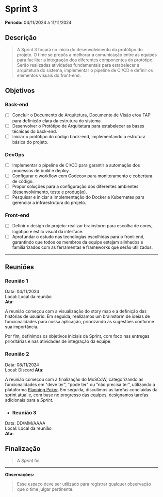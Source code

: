 # Sprint 3
**Período:** 04/11/2024 a 11/11/2024

## Descrição
> A Sprint 3 focará no início do desenvolvimento do protótipo do projeto. O time se propôs a melhorar a comunicação entre as equipes para facilitar a integração dos diferentes componentes do protótipo. Serão realizadas atividades fundamentais para estabelecer a arquitetura do sistema, implementar o pipeline de CI/CD e definir os elementos visuais do front-end.

## Objetivos

### Back-end
- [ ] Concluir o Documento de Arquitetura, Documento de Visão e/ou TAP para definição clara da estrutura do sistema.
- [ ] Desenvolver o Protótipo de Arquitetura para estabelecer as bases técnicas do back-end.
- [ ] Iniciar o protótipo do código back-end, implementando a estrutura básica do projeto.

### DevOps
- [ ] Implementar o pipeline de CI/CD para garantir a automação dos processos de build e deploy.
- [ ] Configurar o workflow com Codecov para monitoramento e cobertura de código.
- [ ] Propor soluções para a configuração dos diferentes ambientes (desenvolvimento, teste e produção).
- [ ] Pesquisar e iniciar a implementação do Docker e Kubernetes para gerenciar a infraestrutura do projeto.

### Front-end
- [ ] Definir o design do projeto: realizar brainstorm para escolha de cores, logotipo e estilo visual da interface.
- [ ] Aprofundar o estudo nas tecnologias escolhidas para o front-end, garantindo que todos os membros da equipe estejam alinhados e familiarizados com as ferramentas e frameworks que serão utilizados.

---

## Reuniões
### Reunião 1
Data: 04/11/2024  
Local: Local da reunião  
**Ata:**

A reunião começou com a visualização do story map e a definição das histórias de usuário. Em seguida, realizamos um brainstorm de ideias de funcionalidades para nossa aplicação, priorizando as sugestões conforme sua importância.

Por fim, definimos os objetivos iniciais da Sprint, com foco nas entregas prioritárias e nas atividades de integração da equipe.

### Reunião 2
Data: 08/11/2024  
Local: Discord 
**Ata:**

A reunião começou com a finalização do MoSCoW, categorizando as funcionalidades em "deve ter", "pode ter" ou "não precisa ter", utilizando a plataforma [Planning Poker](https://planningpokeronline.com/). Em seguida, discutimos as tarefas concluídas da sprint atual e, com base no progresso das equipes, designamos tarefas adicionais para a _Sprint_.

- ### Reunião 3
Data: DD/MM/AAAA  
Local: Local da reunião  
**Ata:**


## Finalização
> A _Sprint_ foi 

---

**Observações:**
> Esse espaço deve ser utilizado para registrar qualquer observação que o time julgar pertinente.
